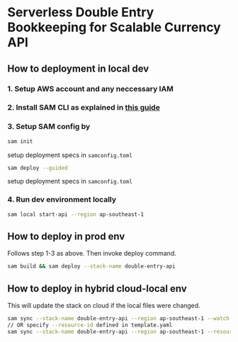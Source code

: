 # Serverless Double Entry Bookkeeping for Scalable Currency API

## How to deployment in local dev

### 1. Setup AWS account and any neccessary IAM

### 2. Install SAM CLI as explained in [this guide](https://docs.aws.amazon.com/serverless-application-model/latest/developerguide/serverless-sam-cli-install.html)

### 3. Setup SAM config by 

```bash
sam init
```
setup deployment specs in `samconfig.toml`

```bash
sam deploy --guided
```
setup deployment specs in `samconfig.toml`

### 4. Run dev environment locally

```bash
sam local start-api --region ap-southeast-1
```

## How to deploy in prod env

Follows step 1-3 as above. Then invoke deploy command.

```bash
sam build && sam deploy --stack-name double-entry-api
```

## How to deploy in hybrid cloud-local env

This will update the stack on cloud if the local files were changed.

```bash
sam sync --stack-name double-entry-api --region ap-southeast-1 --watch
// OR specify --resource-id defined in template.yaml
sam sync --stack-name double-entry-api --region ap-southeast-1 --resource-id CurrencyFund --watch
```